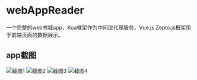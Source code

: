 # webAppReader
一个完整的web书城app，Koa框架作为中间层代理服务，Vue.js Zepto.js框架用于前端页面的数据展示。

## app截图
![截图1](https://github.com/s2011great/webAppReader/tree/master/screenCut/1.png)
![截图2](https://github.com/s2011great/webAppReader/tree/master/screenCut/2.png)
![截图3](https://github.com/s2011great/webAppReader/tree/master/screenCut/3.png)
![截图4](https://github.com/s2011great/webAppReader/tree/master/screenCut/4.png)